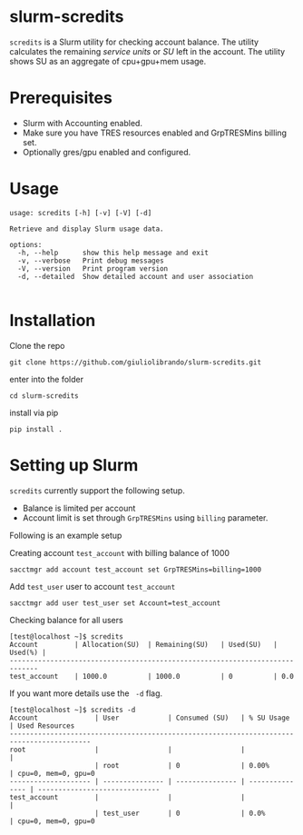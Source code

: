 
# slurm-scredits
`scredits` is a Slurm utility for checking account balance. The utility calculates the remaining *service units* or *SU* left in the account. 
The utility shows SU as an aggregate of cpu+gpu+mem usage.
 

# Prerequisites
*  Slurm with Accounting enabled.
*  Make sure you have TRES resources enabled and GrpTRESMins billing set.
*  Optionally  gres/gpu enabled and configured.


# Usage
```
usage: scredits [-h] [-v] [-V] [-d]

Retrieve and display Slurm usage data.

options:
  -h, --help      show this help message and exit
  -v, --verbose   Print debug messages
  -V, --version   Print program version
  -d, --detailed  Show detailed account and user association


```


# Installation
Clone the repo 
```
git clone https://github.com/giuliolibrando/slurm-scredits.git
```
enter into the folder
```
cd slurm-scredits
```
install via pip
```
pip install .
```

# Setting up Slurm
`scredits` currently support the following setup. 
* Balance is limited per account
* Account limit is set through  `GrpTRESMins` using `billing` parameter.

Following is an example setup

Creating account `test_account`  with billing balance of 1000
```
sacctmgr add account test_account set GrpTRESMins=billing=1000
```

Add `test_user` user to account `test_account`
```
sacctmgr add user test_user set Account=test_account
```

Checking balance for all users
```
[test@localhost ~]$ scredits 
Account         | Allocation(SU)  | Remaining(SU)   | Used(SU)   | Used(%) |
-----------------------------------------------------------------------------
test_account    | 1000.0          | 1000.0          | 0          | 0.0
```

If you want more details use the ` -d` flag.
```
[test@localhost ~]$ scredits -d
Account              | User            | Consumed (SU)   | % SU Usage      | Used Resources
------------------------------------------------------------------------------------------
root                 |                 |                 |                 |
                     | root            | 0               | 0.00%           | cpu=0, mem=0, gpu=0
-------------------- | --------------- | --------------- | --------------- | ------------------------------
test_account         |                 |                 |                 |
                     | test_user       | 0               | 0.0%            | cpu=0, mem=0, gpu=0

```
